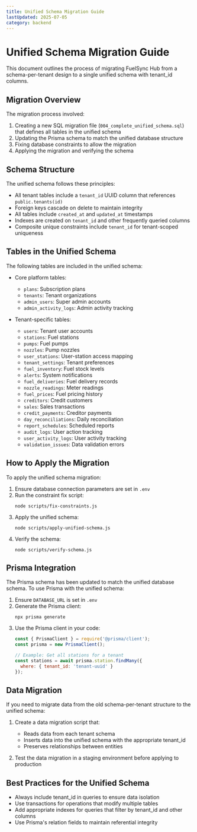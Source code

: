 ```yaml
---
title: Unified Schema Migration Guide
lastUpdated: 2025-07-05
category: backend
---
```


# Unified Schema Migration Guide

This document outlines the process of migrating FuelSync Hub from a schema-per-tenant design to a single unified schema with tenant_id columns.

## Migration Overview

The migration process involved:

1. Creating a new SQL migration file (`004_complete_unified_schema.sql`) that defines all tables in the unified schema
2. Updating the Prisma schema to match the unified database structure
3. Fixing database constraints to allow the migration
4. Applying the migration and verifying the schema

## Schema Structure

The unified schema follows these principles:

- All tenant tables include a `tenant_id` UUID column that references `public.tenants(id)`
- Foreign keys cascade on delete to maintain integrity
- All tables include `created_at` and `updated_at` timestamps
- Indexes are created on `tenant_id` and other frequently queried columns
- Composite unique constraints include `tenant_id` for tenant-scoped uniqueness

## Tables in the Unified Schema

The following tables are included in the unified schema:

- Core platform tables:
  - `plans`: Subscription plans
  - `tenants`: Tenant organizations
  - `admin_users`: Super admin accounts
  - `admin_activity_logs`: Admin activity tracking

- Tenant-specific tables:
  - `users`: Tenant user accounts
  - `stations`: Fuel stations
  - `pumps`: Fuel pumps
  - `nozzles`: Pump nozzles
  - `user_stations`: User-station access mapping
  - `tenant_settings`: Tenant preferences
  - `fuel_inventory`: Fuel stock levels
  - `alerts`: System notifications
  - `fuel_deliveries`: Fuel delivery records
  - `nozzle_readings`: Meter readings
  - `fuel_prices`: Fuel pricing history
  - `creditors`: Credit customers
  - `sales`: Sales transactions
  - `credit_payments`: Creditor payments
  - `day_reconciliations`: Daily reconciliation
  - `report_schedules`: Scheduled reports
  - `audit_logs`: User action tracking
  - `user_activity_logs`: User activity tracking
  - `validation_issues`: Data validation errors

## How to Apply the Migration

To apply the unified schema migration:

1. Ensure database connection parameters are set in `.env`
2. Run the constraint fix script:
   ```
   node scripts/fix-constraints.js
   ```
3. Apply the unified schema:
   ```
   node scripts/apply-unified-schema.js
   ```
4. Verify the schema:
   ```
   node scripts/verify-schema.js
   ```

## Prisma Integration

The Prisma schema has been updated to match the unified database schema. To use Prisma with the unified schema:

1. Ensure `DATABASE_URL` is set in `.env`
2. Generate the Prisma client:
   ```
   npx prisma generate
   ```
3. Use the Prisma client in your code:
   ```javascript
   const { PrismaClient } = require('@prisma/client');
   const prisma = new PrismaClient();
   
   // Example: Get all stations for a tenant
   const stations = await prisma.station.findMany({
     where: { tenant_id: 'tenant-uuid' }
   });
   ```

## Data Migration

If you need to migrate data from the old schema-per-tenant structure to the unified schema:

1. Create a data migration script that:
   - Reads data from each tenant schema
   - Inserts data into the unified schema with the appropriate tenant_id
   - Preserves relationships between entities

2. Test the data migration in a staging environment before applying to production

## Best Practices for the Unified Schema

- Always include tenant_id in queries to ensure data isolation
- Use transactions for operations that modify multiple tables
- Add appropriate indexes for queries that filter by tenant_id and other columns
- Use Prisma's relation fields to maintain referential integrity